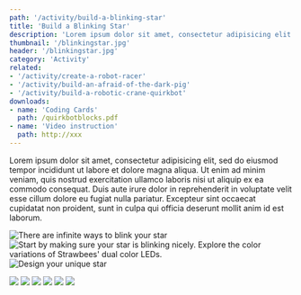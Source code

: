 ```yaml
---
path: '/activity/build-a-blinking-star'
title: 'Build a Blinking Star'
description: 'Lorem ipsum dolor sit amet, consectetur adipisicing elit'
thumbnail: '/blinkingstar.jpg'
header: '/blinkingstar.jpg'
category: 'Activity'
related:
- '/activity/create-a-robot-racer'
- '/activity/build-an-afraid-of-the-dark-pig'
- '/activity/build-a-robotic-crane-quirkbot'
downloads:
- name: 'Coding Cards'
  path: /quirkbotblocks.pdf
- name: 'Video instruction'
  path: http://xxx
---
```


<section component="youtube" url="https://youtu.be/ubChdzfykHg"></section>

Lorem ipsum dolor sit amet, consectetur adipisicing elit, sed do eiusmod tempor incididunt ut labore et dolore magna aliqua. Ut enim ad minim veniam, quis nostrud exercitation ullamco laboris nisi ut aliquip ex ea commodo consequat. Duis aute irure dolor in reprehenderit in voluptate velit esse cillum dolore eu fugiat nulla pariatur. Excepteur sint occaecat cupidatat non proident, sunt in culpa qui officia deserunt mollit anim id est laborum.

<section component="gallery">

![There are infinite ways to blink your star](/blinkingstar.gif)
![Start by making sure your star is blinking nicely. Explore the color variations of Strawbees' dual color LEDs.](/blinkingstar2.jpg)
![Design your unique star](/blinkingstar4.jpg)

</section>

<section component="gallery">

![](/blink.png)
![](/flicker.png)
![](/switchcolor.png)
![](/flickercolor.png)
![](/glow.png)
![](/fadingcolor.png)

</section>
